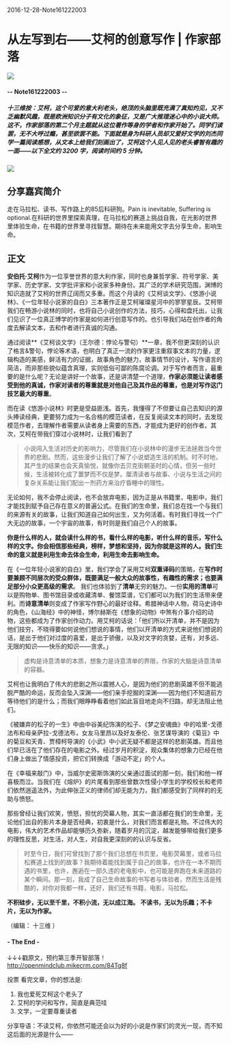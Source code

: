 2016-12-28-Note161222003

# 从左写到右——艾柯的创意写作 | 作家部落
![](https://mmbiz.qlogo.cn/mmbiz_png/P7zzkBGoztEsloAW49aYHbosdbicMkhzApOhATXyMagJ7hKTPN9swRzXLg2hsm4jWrZgYSwt73cImDzTkHHicvnw/0?wx_fmt=png)

#### -- Note161222003 --

##### **十三维按**：艾柯，这个可爱的意大利老头，绝顶的头脑里既充满了真知灼见，又不乏幽默风趣，既是欧洲知识分子有文化的象征，又是广大推理迷心中的小说大师。这不，作家部落的第二个月主题就从这位著作等身的学者和作家开始了。同学们读罢，无不大呼过瘾，甚至欲罢不能。下面就是身为科研人员却又爱好文学的刘杰同学一篇阅读感想，从文本上给我们刻画出了，艾柯这个人见人见的老头睿智有趣的一面——**以下全文约 3200 字，阅读时间约 5 分钟。**
![](https://mmbiz.qlogo.cn/mmbiz_jpg/P7zzkBGoztET47ia0b9GyQicZlYBfry0dT2tOfzfEdJenKzpSZCO1dOD1dJFgpib2pGEE6taQ4uOsUQI7qtn5mtZg/0?wx_fmt=jpeg)


## 分享嘉宾简介
走在马拉松、读书、写作路上的85后科研狗。Pain is inevitable, Suffering is optional.在科研的世界里探索真理，在马拉松的赛道上挑战自我，在光影的世界里体验生命，在书籍的世界里寻找智慧。期待在未来能用文字去分享生命，影响生命。

## 正文

**安伯托·艾柯**作为一位享誉世界的意大利作家，同时也身兼哲学家、符号学家、美学家、历史学家、文学批评家和小说家多种身份。其广泛的学术研究范围，渊博的知识造就了艾柯的世界辽阔而又多重。而这个月读的《艾柯谈文学》、《悠游小说林》、《一位年轻小说家的自白》三本著作正是艾柯璀璨星河中的寥寥星辰。艾柯带我们在畅游小说林的同时，也将自己小说创作的方法，技巧，心得和盘托出，让我们见识了一位真正博学的作家是如何进行创意写作的。也引导我们站在创作者的角度去解读文本，去和作者进行真诚的沟通。

通过阅读**《艾柯谈文学》（王尔德：悖论与警句）**一章，我不但更深刻的认识了格言&警句，悖论等术语，也明白了真正一流的作家更注重叙事文本的力量，逻辑构造的美感，鲜活有力的证据，故事角色的魅力，故事情节的设计，写作语言的简洁，而非那些貌似蕴含真理，实则低俗可鄙的陈腐论调。对于写作者而言，最重要的是什么呢？无论是讲好一个故事，还是讲清楚一个道理，**作家必须能让读者感受到他的真诚，作家对读者的尊重就是对他自己及其作品的尊重，也是对写作这门技艺最大的尊重**。

而在读《悠游小说林》时更是受益匪浅。首先，我懂得了不但要让自己去知识的源头捧读经典，更要努力成为一名合格的模范读者，在反复阅读文本的同时，去发现模范作者，去理解作者需要从读者身上需要的东西，才能成为更好的创作者。其次，艾柯在带我们穿过小说林时，让我们看到了

> 小说闯入生活对历史的影响力，尽管我们在小说林中的漫步无法拯救当今世界的悲剧。然而，这些漫步让我们了解了小说塑造生活的机制。时不时地，其产生的结果也会天真愉悦，就像你去贝克街朝圣时的心情，但另一些时候，生活被转化成了噩梦而不仅是梦。厘清读者与故事、小说与生活之间的复杂关系能让我们配出一剂药方来治疗昏睡中的理性。 

无论如何，我不会停止阅读，也不会放弃电影，因为正是从书籍里，电影中，我们才能找到赋予自己存在意义的普遍公式。在我们的生命里，我们总在找一个与我们的来源有关的故事，让我们知道自己如何出生，又为何活着。有时我们寻找一个广大无边的故事，一个宇宙的故事，有时则是我们自己个人的故事。

**你是什么样的人，就会读什么样的书，看什么样的电影，听什么样的音乐，写什么样的文字。你会相信那些经典，榜样，梦想和坚持，因为你就是这样的人。我们生命的意义就是利用生命去体会生命，利用生命去影响生命。**

在《一位年轻小说家的自白》里，我们学会了采用艾柯**双重译码**的策略，在**写作时要兼顾不同层次的受众群体，既要满足一般大众的故事性，有趣性的需求；也要满足部分小众更高级的需求**。
我们也体验到了**清单**无穷的魅力。一份**实用的清单**可以是购物单、图书馆目录或收藏清单、餐馆菜谱，它们都可以为我们的生活带来便利。而**诗意清单**则变成了作家写作野心的最好诠释。希腊神话中人物，荷马史诗中的角色，《山海经》中的神怪，博尔赫斯在《想象的动物》中煞有介事介绍的动物，这些都成为了作家创作动力。用艾柯的话说：「他们所以开清单，并不是因为他们技穷，不晓得要如何说他们想说的事情，他们以开清单的方式来说他们想说的话，是出于他们对过度的喜爱，是出于骄傲，以及对文字的贪婪，还有，对多远、无限的知识——快乐的知识——贪求。」

> 虚构是诗意清单的本质，想象力是诗意清单的界限，作家的大脑是诗意清单的容器。

艾柯也让我明白了伟大的悲剧之所以震撼人心，是因为他们的悲剧英雄不但不能逃脱严酷的命运，反而会坠入深渊——他们亲手挖掘的深渊——因为他们不知道前方等待他们的是什么；而我们眼睁睁看着他们如此盲目地走向不归路，却无法阻止他们。

《被嫌弃的松子的一生》中由中谷美纪饰演的松子、《梦之安魂曲》中的哈里-戈德法布和母亲萨拉-戈德法布，女友马里昂以及好友泰伦、张艺谋导演的《菊豆》中的菊豆和天青、贾樟柯导演的《小武》中小武无疑不都是这样的悲剧英雄。而且他们早已活在了他们存在的电影之外。经过岁月的积淀，观众集体的想象力已经在他们身上做出了情感投资，把它们转换成「游动不定」的个人。

在《幸福来敲门》中，当威尔史密斯饰演的父亲通过面试的那一刻，我们和他一样喜极而泣。当我们在《熔炉》的片尾看到那些曾数次性侵小学生的学校校长和老师们依然逍遥法外，为此伸张正义的律师们却无能为力，我们都感受到了同样的的无助与愤怒。

那些曾经让我们欢笑，愤怒，担忧的荧幕人物，其实一直活都在我们的生命里，无论他们出自的影片本身是否经典，初衷是什么，对我们而言都是礼物。不过伟大的电影，伟大的艺术作品却能够历久弥新，随着岁月的沉淀，越发能够带给我们更多的理性反思，对生活，对人生，对自我更深刻的的认识与反省。

> 时至今日，我们可曾找到了那个我们总想在书页里，电影荧幕里，或者马拉松赛道上找到的故事？我期待着能找到属于自己的故事，也许在一本不期而遇的书里，也许，邂逅在一部久违的老电影中，也可能是奔跑在未来道路的某个瞬间。那一刻，我成了自己生命故事的书写者与体验者，然而生活是残酷的，对你对我都一样，还好，我们还有书籍，电影，马拉松。

**不积硅步，无以至千里，不积小流，无以成江海。**
**不读书，无以为乐趣；不卡片，无以为作家。**

（编辑： 十三维 ）


#### - The End - 


↓↓↓戳原文，预约第三季开智部落！
http://openmindclub.mikecrm.com/84Tg8f

投票
看完文章，你的想法是:
1. 我也爱死艾柯这个老头了
2. 艾柯的学问和写作，简直是典范哇
3. 文学，一定要尊重读者

分享导语：不读艾柯，你依然可能还会以为好的小说是作家们的灵光一现，而不知这后面的光源是什么——





